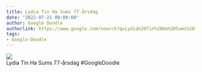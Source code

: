 ```yaml
---
title: Lydia Tin Ha Sums 77-årsdag
date: "2022-07-21 00:00:00"
author: Google Doodle
authorlink: https://www.google.com/search?q=Lydia%20Tin%20Ha%20Sums%2077-%C3%A5rsdag
tags:
- Google-Doodle
---
```

<img src="https://www.google.com/logos/doodles/2022/lydia-tin-ha-sums-77th-birthday-6753651837109279.4-l.png" referrerpolicy="no-referrer"><br>Lydia Tin Ha Sums 77-årsdag #GoogleDoodle